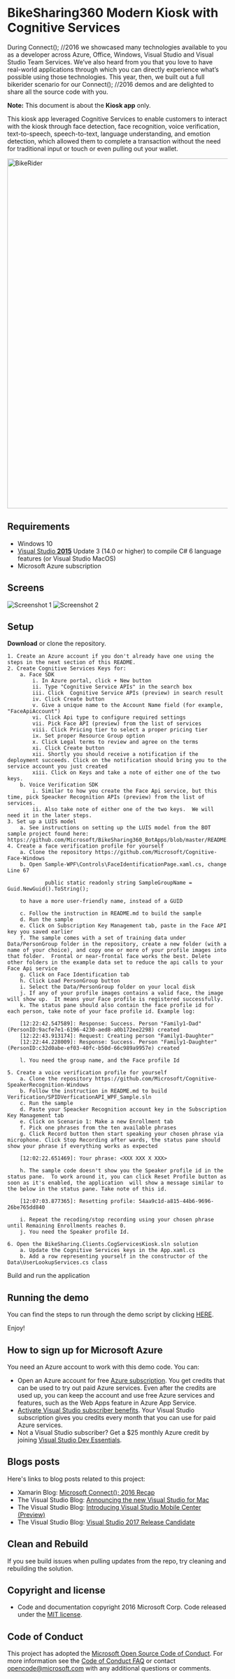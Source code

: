﻿# BikeSharing360 Modern Kiosk with Cognitive Services

During Connect(); //2016 we showcased many technologies available to you as a developer across Azure, Office, Windows, Visual Studio and Visual Studio Team Services. We’ve also heard from you that you love to have real-world applications through which you can directly experience what’s possible using those technologies. This year, then, we built out a full bikerider scenario for our Connect(); //2016 demos and are delighted to share all the source code with you.

**Note:** This document is about the **Kiosk app** only.

This kiosk app leveraged Cognitive Services to enable customers to interact with the kiosk through face detection, face recognition, voice verification, text-to-speech, speech-to-text, language understanding, and emotion detection, which allowed them to complete a transaction without the need for traditional input or touch or even pulling out your wallet.  

<img src="Images/hero_image.png" alt="BikeRider" Width="800" />

## Requirements
* Windows 10
* [Visual Studio __2015__](https://www.visualstudio.com/en-us/products/vs-2015-product-editions.aspx) Update 3 (14.0 or higher) to compile C# 6 language features (or Visual Studio MacOS)
* Microsoft Azure subscription

## Screens
<img src="Images/Screenshot1.png" alt="Screenshot 1" />
<img src="Images/Screenshot2.png" alt="Screenshot 2" />

## Setup
**Download** or clone the repository. 

	1. Create an Azure account if you don't already have one using the steps in the next section of this README.
	2. Create Cognitive Services Keys for:
		a. Face SDK
			i. In Azure portal, click + New button
			ii. Type "Cognitive Service APIs" in the search box
			iii. Click  Cognitive Service APIs (preview) in search result
			iv. Click Create button
			v. Give a unique name to the Account Name field (for example, "FaceApiAccount")
			vi. Click Api type to configure required settings
			vii. Pick Face API (preview) from the list of services
			viii. Click Pricing tier to select a proper pricing tier
			ix. Set proper Resource Group option
			x. Click Legal terms to review and agree on the terms
			xi. Click Create button
			xii. Shortly you should receive a notification if the deployment succeeds. Click on the notification should bring you to the service account you just created
			xiii. Click on Keys and take a note of either one of the two keys.
		b. Voice Verification SDK
			i. Similar to how you create the Face Api service, but this time, pick Speacker Recognition APIs (preview) from the list of services.
			ii. Also take note of either one of the two keys.  We will need it in the later steps.
	3. Set up a LUIS model 
		a. See instructions on setting up the LUIS model from the BOT sample project found here: https://github.com/Microsoft/BikeSharing360_BotApps/blob/master/README.md
	4. Create a face verification profile for yourself
		a. Clone the repository https://github.com/Microsoft/Cognitive-Face-Windows
		b. Open Sample-WPF\Controls\FaceIdentificationPage.xaml.cs, change Line 67
		
		        public static readonly string SampleGroupName = Guid.NewGuid().ToString();
		
		to have a more user-friendly name, instead of a GUID
		
		c. Follow the instruction in README.md to build the sample
		d. Run the sample
		e. Click on Subscription Key Management tab, paste in the Face API key you saved earlier
		f. The sample comes with a set of training data under Data/PersonGroup folder in the repository, create a new folder (with a name of your choice), and copy one or more of your profile images into that folder.  Frontal or near-frontal face works the best. Delete other folders in the example data set to reduce the api calls to your Face Api service
		g. Click on Face Identification tab
		h. Click Load PersonGroup button
		i. Select the Data/PersonGroup folder on your local disk
		j. If any of your profile images contains a valid face, the image will show up.  It means your Face profile is registered successfully.
		k. The status pane should also contain the face profile id for each person, take note of your face profile id. Example log:
		
		[12:22:42.547589]: Response: Success. Person "Family1-Dad" (PersonID:9acfe7e1-6196-4230-aed8-a0b172ee2298) created
		[12:22:43.913174]: Request: Creating person "Family1-Daughter"
		[12:22:44.228009]: Response: Success. Person "Family1-Daughter" (PersonID:c32d0abe-ef03-40fc-b50d-66c989a9957e) created
		
		l. You need the group name, and the Face profile Id  
		
	5. Create a voice verification profile for yourself
		a. Clone the repository https://github.com/Microsoft/Cognitive-SpeakerRecognition-Windows
		b. Follow the instruction in README.md to build Verification/SPIDVerficationAPI_WPF_Sample.sln
		c. Run the sample
		d. Paste your Speacker Recognition account key in the Subscription Key Management tab
		e. Click on Scenario 1: Make a new Enrollment tab
		f. Pick one phrases from the ten available phrases
		g. Click Record button then start speaking your chosen phrase via microphone. Click Stop Recording after wards, the status pane should show your phrase if everything works as expected
		
		[12:02:22.651469]: Your phrase: <XXX XXX X XXX>
		
		h. The sample code doesn't show you the Speaker profile id in the status pane.  To work around it, you can click Reset Profile button as soon as it's enabled, the application  will show a message similar to the below in the status pane. Take note of this id.
		
		[12:07:03.877365]: Resetting profile: 54aa9c1d-a815-44b6-9696-26be765dd840
		
		i. Repeat the recoding/stop recording using your chosen phrase until Remaining Enrollments reaches 0.
		j. You need the Speaker profile Id.
		
	6. Open the BikeSharing.Clients.CogServicesKiosk.sln solution
		a. Update the Cognitive Services keys in the App.xaml.cs
		b. Add a row representing yourself in the constructor of the Data\UserLookupServices.cs class
Build and run the application

## Running the demo
You can find the steps to run through the demo script by clicking <a href="Documents/Script.docx">HERE</a>.

Enjoy!

## How to sign up for Microsoft Azure

You need an Azure account to work with this demo code. You can:

- Open an Azure account for free [Azure subscription](https://azure.com). You get credits that can be used to try out paid Azure services. Even after the credits are used up, you can keep the account and use free Azure services and features, such as the Web Apps feature in Azure App Service.
- [Activate Visual Studio subscriber benefits](https://www.visualstudio.com/products/visual-studio-dev-essentials-vs). Your Visual Studio subscription gives you credits every month that you can use for paid Azure services.
- Not a Visual Studio subscriber? Get a $25 monthly Azure credit by joining [Visual Studio Dev Essentials](https://www.visualstudio.com/products/visual-studio-dev-essentials-vs).

## Blogs posts

Here's links to blog posts related to this project:

- Xamarin Blog: [Microsoft Connect(); 2016 Recap](https://blog.xamarin.com/microsoft-connect-2016-recap/)
- The Visual Studio Blog: [Announcing the new Visual Studio for Mac](https://blogs.msdn.microsoft.com/visualstudio/2016/11/16/visual-studio-for-mac/)
- The Visual Studio Blog: [Introducing Visual Studio Mobile Center (Preview)](https://blogs.msdn.microsoft.com/visualstudio/2016/11/16/visual-studio-mobile-center/)
- The Visual Studio Blog: [Visual Studio 2017 Release Candidate](https://blogs.msdn.microsoft.com/visualstudio/2016/11/16/visual-studio-2017-rc/)

## Clean and Rebuild
If you see build issues when pulling updates from the repo, try cleaning and rebuilding the solution.

## Copyright and license
* Code and documentation copyright 2016 Microsoft Corp. Code released under the [MIT license](https://opensource.org/licenses/MIT).

## Code of Conduct 
This project has adopted the [Microsoft Open Source Code of Conduct](https://opensource.microsoft.com/codeofconduct/). For more information see the [Code of Conduct FAQ](https://opensource.microsoft.com/codeofconduct/faq/) or contact [opencode@microsoft.com](mailto:opencode@microsoft.com) with any additional questions or comments.
